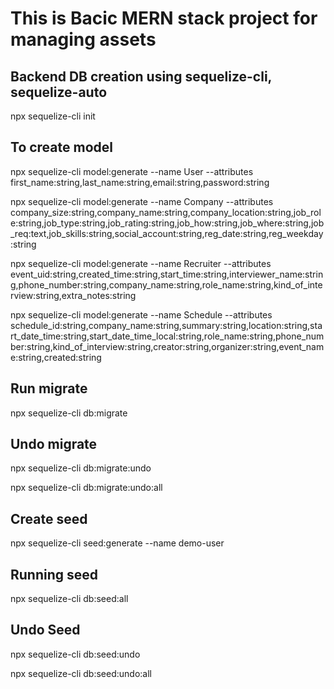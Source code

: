 # This is Bacic MERN stack project for managing assets

## Backend DB creation using sequelize-cli, sequelize-auto

npx sequelize-cli init

## To create model

npx sequelize-cli model:generate --name User --attributes first_name:string,last_name:string,email:string,password:string

npx sequelize-cli model:generate --name Company --attributes company_size:string,company_name:string,company_location:string,job_role:string,job_type:string,job_rating:string,job_how:string,job_where:string,job_req:text,job_skills:string,social_account:string,reg_date:string,reg_weekday:string

npx sequelize-cli model:generate --name Recruiter --attributes event_uid:string,created_time:string,start_time:string,interviewer_name:string,phone_number:string,company_name:string,role_name:string,kind_of_interview:string,extra_notes:string

npx sequelize-cli model:generate --name Schedule --attributes schedule_id:string,company_name:string,summary:string,location:string,start_date_time:string,start_date_time_local:string,role_name:string,phone_number:string,kind_of_interview:string,creator:string,organizer:string,event_name:string,created:string

## Run migrate

npx sequelize-cli db:migrate

## Undo migrate

npx sequelize-cli db:migrate:undo

npx sequelize-cli db:migrate:undo:all

## Create seed

npx sequelize-cli seed:generate --name demo-user

## Running seed

npx sequelize-cli db:seed:all

## Undo Seed

npx sequelize-cli db:seed:undo

npx sequelize-cli db:seed:undo:all
